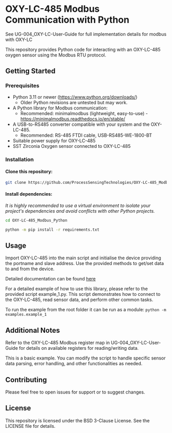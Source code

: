 # OXY-LC-485 Modbus Communication with Python

See UG-004_OXY-LC-User-Guide for full implementation details for modbus with OXY-LC

This repository provides Python code for interacting with an OXY-LC-485 oxygen sensor using the Modbus RTU protocol.

## Getting Started

### Prerequisites

- Python 3.11 or newer (https://www.python.org/downloads/)
    - Older Python revisions are untested but may work.
- A Python library for Modbus communication:
    - Recommended: minimalmodbus (lightweight, easy-to-use) - https://minimalmodbus.readthedocs.io/en/stable/
- A USB-to-RS485 converter compatible with your system and the OXY-LC-485.
    - Recommended: RS-485 FTDI cable, USB-RS485-WE-1800-BT
- Suitable power supply for OXY-LC-485
- SST Zirconia Oxygen sensor connected to OXY-LC-485


### Installation

#### Clone this repository:


```bash
git clone https://github.com/ProcessSensingTechnologies/OXY-LC-485_Modbus_Python.git
```

#### Install dependencies:

*It is highly recommended to use a virtual environment to isolate your project's dependencies and avoid conflicts with other Python projects.*
```Bash
cd OXY-LC-485_Modbus_Python

python -m pip install -r requirements.txt
```
## Usage
Import OXY-LC-485 into the main script and initialise the device providing the portname and slave address. Use the provided methods to get/set data to and from the device.

Detailed documentation can be found [here](https://processsensingtechnologies.github.io/OXY-LC-485_modbus_python/oxy_lc.html)

For a detailed example of how to use this library, please refer to the provided script example_1.py. This script demonstrates how to connect to the OXY-LC-485, read sensor data, and perform other common tasks.

To run the example from the root folder it can be run as a module: `python -m examples.example_1`

## Additional Notes

Refer to the OXY-LC-485 Modbus register map in UG-004_OXY-LC-User-Guide for details on available registers for reading/writing data.

This is a basic example. You can modify the script to handle specific sensor data parsing, error handling,  and other functionalities as needed.

## Contributing

Please feel free to open issues for support or to suggest changes.

## License

This repository is licensed under the BSD 3-Clause License. See the LICENSE file for details.
